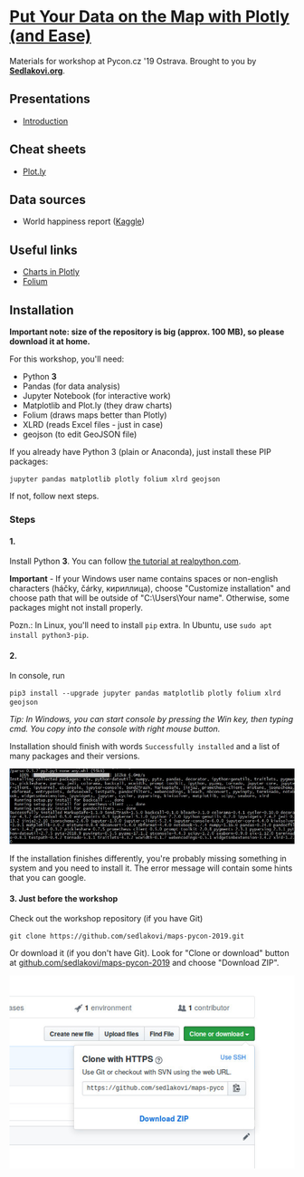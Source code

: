 # [Put Your Data on the Map with Plotly (and Ease)][pycon-workshop]

Materials for workshop at Pycon.cz '19 Ostrava. Brought to you by
[**Sedlakovi.org**][sedlakovi].


## Presentations

- [Introduction](introduction.slides.html)

## Cheat sheets

- [Plot.ly](https://github.com/sedlakovi/interactive-dashboards/blob/master/docs/plotly_cheat_sheet.pdf)


## Data sources

- World happiness report ([Kaggle][happy-kaggle])

## Useful links

- [Charts in Plotly](https://plot.ly/python/basic-charts/)
- [Folium](https://python-visualization.github.io/folium/)

## Installation

**Important note: size of the repository is big (approx. 100 MB), so please download it at home.**

For this workshop, you'll need:

- Python **3**
- Pandas (for data analysis)
- Jupyter Notebook (for interactive work)
- Matplotlib and Plot.ly (they draw charts)
- Folium (draws maps better than Plotly)
- XLRD (reads Excel files - just in case)
- geojson (to edit GeoJSON file)

If you already have Python 3 (plain or Anaconda), just install these PIP packages:

```
jupyter pandas matplotlib plotly folium xlrd geojson
```

If not, follow next steps.

### Steps

#### 1.

Install Python **3**. You can follow [the tutorial at realpython.com][python-install].

**Important** - If your Windows user name contains spaces or non-english characters
(háčky, čárky, кириллица), choose "Customize installation" and choose path that will be
outside of "C:\Users\Your name". Otherwise, some packages might not install properly.

Pozn.: In Linux, you'll need to install `pip` extra. In Ubuntu, use
`sudo apt install python3-pip`.

#### 2.

In console, run

    pip3 install --upgrade jupyter pandas matplotlib plotly folium xlrd geojson

_Tip: In Windows, you can start console by pressing the Win key, then typing cmd. You copy
into the console with right mouse button._

Installation should finish with words `Successfully installed` and a list of many packages
and their versions.

![Installation finished](packages-finish.jpg)

If the installation finishes differently, you're probably missing something in system and
you need to install it. The error message will contain some hints that you can google.

#### 3. Just before the workshop

Check out the workshop repository (if you have Git)

```
git clone https://github.com/sedlakovi/maps-pycon-2019.git
```

Or download it (if you don't have Git). Look for "Clone or download" button at
[github.com/sedlakovi/maps-pycon-2019](https://github.com/sedlakovi/maps-pycon-2019) and
choose "Download ZIP".

![Clone or download](download.jpg)



[pycon-workshop]: https://cz.pycon.org/2019/programme/workshops/13/#main
[sedlakovi]: https://www.sedlakovi.org
[python-install]: https://realpython.com/installing-python/
[happy-kaggle]: https://www.kaggle.com/unsdsn/world-happiness
[ufo-github]: https://github.com/planetsig/ufo-reports
